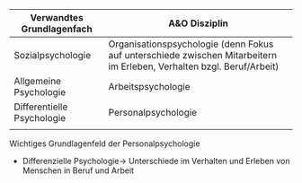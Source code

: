 | Verwandtes Grundlagenfach  | A&O Disziplin                                                                                                         |
| -------------------------- | --------------------------------------------------------------------------------------------------------------------- |
| Sozialpsychologie          | Organisationspsychologie (denn Fokus auf unterschiede zwischen Mitarbeitern im Erleben, Verhalten bzgl. Beruf/Arbeit) |
| Allgemeine Psychologie     | Arbeitspsychologie                                                                                                    |
| Differentielle Psychologie | Personalpsychologie                                                                                                   |
|                            |                                                                                                                       |

Wichtiges Grundlagenfeld der Personalpsychologie 
- Differenzielle Psychologie-> Unterschiede im Verhalten und Erleben von Menschen in Beruf und Arbeit